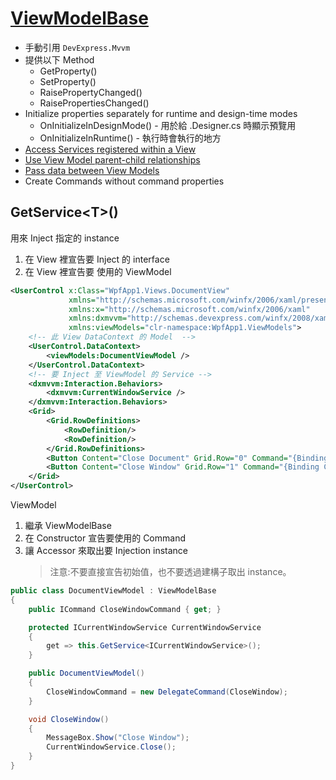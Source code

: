 # [ViewModelBase](https://documentation.devexpress.com/WPF/17446/MVVM-Framework/Services/Services-in-ViewModelBase-descendants)

- 手動引用 `DevExpress.Mvvm`
- 提供以下 Method
  - GetProperty()
  - SetProperty()
  - RaisePropertyChanged()
  - RaisePropertiesChanged()
- Initialize properties separately for runtime and design-time modes
  - OnInitializeInDesignMode() - 用於給 .Designer.cs 時顯示預覽用
  - OnInitializeInRuntime() - 執行時會執行的地方
- [Access Services registered within a View](##GetService\<T>())
- [Use View Model parent-child relationships](ParentViewModel.md)
- [Pass data between View Models](更新%20ViewModel%20後的重新%20Binding%20至%20View%20的方式.md)
- Create Commands without command properties

## GetService\<T>()

用來 Inject 指定的 instance

1. 在 View 裡宣告要 Inject 的 interface
1. 在 View 裡宣告要 使用的 ViewModel

```xml
<UserControl x:Class="WpfApp1.Views.DocumentView"
             xmlns="http://schemas.microsoft.com/winfx/2006/xaml/presentation"
             xmlns:x="http://schemas.microsoft.com/winfx/2006/xaml"
             xmlns:dxmvvm="http://schemas.devexpress.com/winfx/2008/xaml/mvvm"
             xmlns:viewModels="clr-namespace:WpfApp1.ViewModels">
    <!-- 此 View DataContext 的 Model  -->
    <UserControl.DataContext>
        <viewModels:DocumentViewModel />
    </UserControl.DataContext>
    <!-- 要 Inject 至 ViewModel 的 Service -->
    <dxmvvm:Interaction.Behaviors>
        <dxmvvm:CurrentWindowService />
    </dxmvvm:Interaction.Behaviors>
    <Grid>
        <Grid.RowDefinitions>
            <RowDefinition/>
            <RowDefinition/>
        </Grid.RowDefinitions>
        <Button Content="Close Document" Grid.Row="0" Command="{Binding CloseDocumentCommand}" />
        <Button Content="Close Window" Grid.Row="1" Command="{Binding CloseWindowCommand}" />
    </Grid>
</UserControl>
```

ViewModel

1. 繼承 ViewModelBase
1. 在 Constructor 宣告要使用的 Command
1. 讓 Accessor 來取出要 Injection instance
   > 注意:不要直接宣告初始值，也不要透過建構子取出 instance。

```csharp
public class DocumentViewModel : ViewModelBase
{
    public ICommand CloseWindowCommand { get; }

    protected ICurrentWindowService CurrentWindowService
    {
        get => this.GetService<ICurrentWindowService>();
    }

    public DocumentViewModel()
    {
        CloseWindowCommand = new DelegateCommand(CloseWindow);
    }

    void CloseWindow()
    {
        MessageBox.Show("Close Window");
        CurrentWindowService.Close();
    }
}
```
